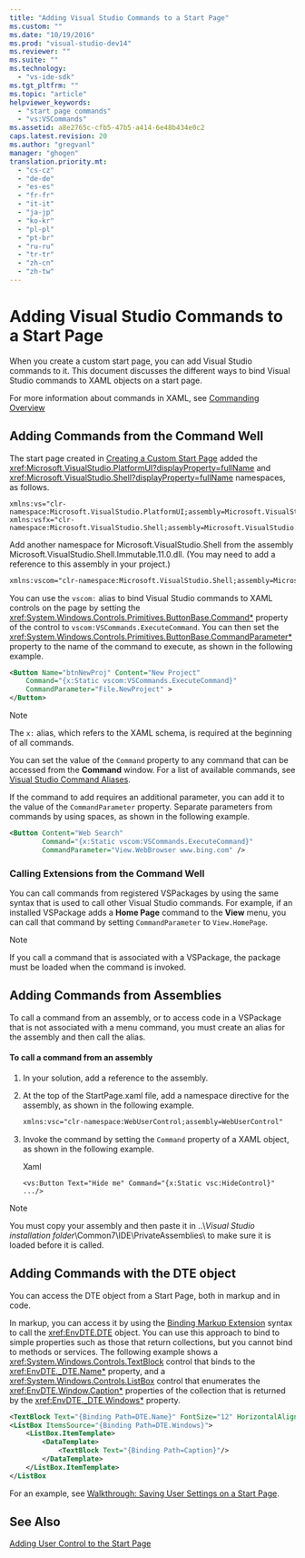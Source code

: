 ```yaml
---
title: "Adding Visual Studio Commands to a Start Page"
ms.custom: ""
ms.date: "10/19/2016"
ms.prod: "visual-studio-dev14"
ms.reviewer: ""
ms.suite: ""
ms.technology: 
  - "vs-ide-sdk"
ms.tgt_pltfrm: ""
ms.topic: "article"
helpviewer_keywords: 
  - "start page commands"
  - "vs:VSCommands"
ms.assetid: a8e2765c-cfb5-47b5-a414-6e48b434e0c2
caps.latest.revision: 20
ms.author: "gregvanl"
manager: "ghogen"
translation.priority.mt: 
  - "cs-cz"
  - "de-de"
  - "es-es"
  - "fr-fr"
  - "it-it"
  - "ja-jp"
  - "ko-kr"
  - "pl-pl"
  - "pt-br"
  - "ru-ru"
  - "tr-tr"
  - "zh-cn"
  - "zh-tw"
---
```

# Adding Visual Studio Commands to a Start Page
When you create a custom start page, you can add Visual Studio commands to it. This document discusses the different ways to bind Visual Studio commands to XAML objects on a start page.  
  
 For more information about commands in XAML, see [Commanding Overview](../Topic/Commanding%20Overview.md)  
  
## Adding Commands from the Command Well  
 The start page created in [Creating a Custom Start Page](../extensibility/creating-a-custom-start-page.md) added the <xref:Microsoft.VisualStudio.PlatformUI?displayProperty=fullName> and <xref:Microsoft.VisualStudio.Shell?displayProperty=fullName> namespaces, as follows.  
  
```  
xmlns:vs="clr-namespace:Microsoft.VisualStudio.PlatformUI;assembly=Microsoft.VisualStudio.Shell.14.0"  
xmlns:vsfx="clr-namespace:Microsoft.VisualStudio.Shell;assembly=Microsoft.VisualStudio.Shell.14.0"  
```  
  
 Add another namespace for Microsoft.VisualStudio.Shell from the assembly Microsoft.VisualStudio.Shell.Immutable.11.0.dll. (You may need to add a reference to this assembly in your project.)  
  
```xml  
xmlns:vscom="clr-namespace:Microsoft.VisualStudio.Shell;assembly=Microsoft.VisualStudio.Shell.Immutable.11.0"  
```  
  
 You can use the `vscom:` alias to bind Visual Studio commands to XAML controls on the page by setting the <xref:System.Windows.Controls.Primitives.ButtonBase.Command*> property of the control to `vscom:VSCommands.ExecuteCommand`. You can then set the <xref:System.Windows.Controls.Primitives.ButtonBase.CommandParameter*> property to the name of the command to execute, as shown in the following example.  
  
```xml  
<Button Name="btnNewProj" Content="New Project"   
    Command="{x:Static vscom:VSCommands.ExecuteCommand}"  
    CommandParameter="File.NewProject" >  
</Button>  
```  
  
> [!NOTE]
>  The `x:` alias, which refers to the XAML schema, is required at the beginning of all commands.  
  
 You can set the value of the `Command` property to any command that can be accessed from the **Command** window. For a list of available commands, see [Visual Studio Command Aliases](../ide/reference/visual-studio-command-aliases.md).  
  
 If the command to add requires an additional parameter, you can add it to the value of the `CommandParameter` property. Separate parameters from commands by using spaces, as shown in the following example.  
  
```xml  
<Button Content="Web Search"   
        Command="{x:Static vscom:VSCommands.ExecuteCommand}"  
        CommandParameter="View.WebBrowser www.bing.com" />  
```  
  
### Calling Extensions from the Command Well  
 You can call commands from registered VSPackages by using the same syntax that is used to call other Visual Studio commands. For example, if an installed VSPackage adds a **Home Page** command to the **View** menu, you can call that command by setting `CommandParameter` to `View.HomePage`.  
  
> [!NOTE]
>  If you call a command that is associated with a VSPackage, the package must be loaded when the command is invoked.  
  
## Adding Commands from Assemblies  
 To call a command from an assembly, or to access code in a VSPackage that is not associated with a menu command, you must create an alias for the assembly and then call the alias.  
  
#### To call a command from an assembly  
  
1.  In your solution, add a reference to the assembly.  
  
2.  At the top of the StartPage.xaml file, add a namespace directive for the assembly, as shown in the following example.  
  
    ```xml  
    xmlns:vsc="clr-namespace:WebUserControl;assembly=WebUserControl"  
    ```  
  
3.  Invoke the command by setting the `Command` property of a XAML object, as shown in the following example.  
  
     Xaml  
  
    ```  
    <vs:Button Text="Hide me" Command="{x:Static vsc:HideControl}" .../>  
    ```  
  
> [!NOTE]
>  You must copy your assembly and then paste it in ..\\*Visual Studio installation folder*\Common7\IDE\PrivateAssemblies\ to make sure it is loaded before it is called.  
  
## Adding Commands with the DTE object  
 You can access the DTE object from a Start Page, both in markup and in code.  
  
 In markup, you can access it by using the [Binding Markup Extension](../Topic/Binding%20Markup%20Extension.md) syntax to call the <xref:EnvDTE.DTE> object. You can use this approach to bind to simple properties such as those that return collections, but you cannot bind to methods or services. The following example shows a <xref:System.Windows.Controls.TextBlock> control that binds to the <xref:EnvDTE._DTE.Name*> property, and a <xref:System.Windows.Controls.ListBox> control that enumerates the <xref:EnvDTE.Window.Caption*> properties of the collection that is returned by the <xref:EnvDTE._DTE.Windows*> property.  
  
```xml  
<TextBlock Text="{Binding Path=DTE.Name}" FontSize="12" HorizontalAlignment="Center"/>  
<ListBox ItemsSource="{Binding Path=DTE.Windows}">  
    <ListBox.ItemTemplate>  
        <DataTemplate>  
            <TextBlock Text="{Binding Path=Caption}"/>  
        </DataTemplate>  
    </ListBox.ItemTemplate>  
</ListBox  
```  
  
 For an example, see [Walkthrough: Saving User Settings on a Start Page](../extensibility/walkthrough--saving-user-settings-on-a-start-page.md).  
  
## See Also  
 [Adding User Control to the Start Page](../extensibility/adding-user-control-to-the-start-page.md)